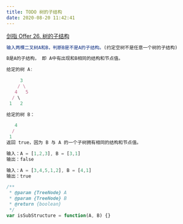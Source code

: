 ```yaml
---
title: TODO 树的子结构
date: 2020-08-20 11:42:41
---
```


[剑指 Offer 26. 树的子结构](https://leetcode-cn.com/problems/shu-de-zi-jie-gou-lcof/)

```js
输入两棵二叉树A和B，判断B是不是A的子结构。(约定空树不是任意一个树的子结构)

B是A的子结构， 即 A中有出现和B相同的结构和节点值。

给定的树 A:

     3
    / \
   4   5
  / \
 1   2

给定的树 B：

   4
  /
 1
返回 true，因为 B 与 A 的一个子树拥有相同的结构和节点值。

输入：A = [1,2,3], B = [3,1]
输出：false

输入：A = [3,4,5,1,2], B = [4,1]
输出：true

/**
 * @param {TreeNode} A
 * @param {TreeNode} B
 * @return {boolean}
 */
var isSubStructure = function(A, B) {}
```
